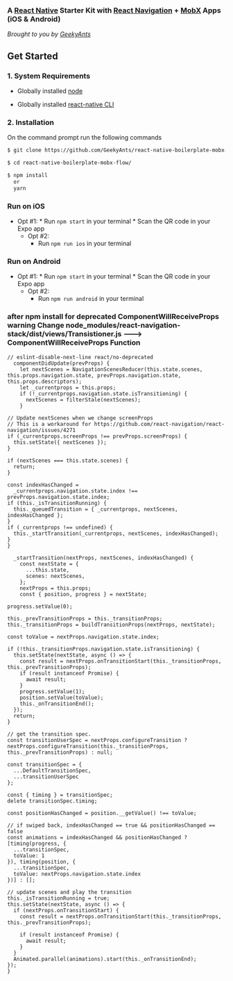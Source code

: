 
### A [React Native](https://facebook.github.io/react-native/docs/getting-started.html) Starter Kit with [React Navigation](https://reactnavigation.org/) + [MobX](https://github.com/mobxjs/mobx) Apps (iOS & Android)

*Brought to you by [GeekyAnts](https://geekyants.com/)*


## Get Started

### 1. System Requirements

* Globally installed [node](https://nodejs.org/en/)

* Globally installed [react-native CLI](https://facebook.github.io/react-native/docs/getting-started.html)


### 2. Installation

On the command prompt run the following commands

```sh
$ git clone https://github.com/GeekyAnts/react-native-boilerplate-mobx-flow.git

$ cd react-native-boilerplate-mobx-flow/

$ npm install
  or
  yarn
```

### Run on iOS

  * Opt #1:
		*	Run `npm start` in your terminal
		*	Scan the QR code in your Expo app
	*	Opt #2:
		*	Run `npm run ios` in your terminal

### Run on Android

  * Opt #1:
		*	Run `npm start` in your terminal
		*	Scan the QR code in your Expo app
	*	Opt #2:
		*	Run `npm run android` in your terminal



###  after npm install  for   deprecated ComponentWillReceiveProps warning Change node_modules/react-navigation-stack/dist/views/Transistioner.js ---> ComponentWillReceiveProps Function
	// eslint-disable-next-line react/no-deprecated
	  componentDidUpdate(prevProps) {
	    let nextScenes = NavigationScenesReducer(this.state.scenes, this.props.navigation.state, prevProps.navigation.state, this.props.descriptors);
	    let _currentprops = this.props;
	    if (!_currentprops.navigation.state.isTransitioning) {
	      nextScenes = filterStale(nextScenes);
	    }

    // Update nextScenes when we change screenProps
    // This is a workaround for https://github.com/react-navigation/react-navigation/issues/4271
    if (_currentprops.screenProps !== prevProps.screenProps) {
      this.setState({ nextScenes });
    }

    if (nextScenes === this.state.scenes) {
      return;
    }

    const indexHasChanged =
      _currentprops.navigation.state.index !== prevProps.navigation.state.index;
    if (this._isTransitionRunning) {
      this._queuedTransition = { _currentprops, nextScenes, indexHasChanged };
    }
    if (_currentprops !== undefined) {
      this._startTransition(_currentprops, nextScenes, indexHasChanged);
    }
  	}

	  _startTransition(nextProps, nextScenes, indexHasChanged) {
	    const nextState = {
	      ...this.state,
	      scenes: nextScenes,
	    };
	    nextProps = this.props;
	    const { position, progress } = nextState; 

    progress.setValue(0);

    this._prevTransitionProps = this._transitionProps;
    this._transitionProps = buildTransitionProps(nextProps, nextState);

    const toValue = nextProps.navigation.state.index;

    if (!this._transitionProps.navigation.state.isTransitioning) {
      this.setState(nextState, async () => {
        const result = nextProps.onTransitionStart(this._transitionProps, this._prevTransitionProps);
        if (result instanceof Promise) {
          await result;
        }
        progress.setValue(1);
        position.setValue(toValue);
        this._onTransitionEnd();
      });
      return;
    }

    // get the transition spec.
    const transitionUserSpec = nextProps.configureTransition ? nextProps.configureTransition(this._transitionProps, this._prevTransitionProps) : null;

    const transitionSpec = {
      ...DefaultTransitionSpec,
      ...transitionUserSpec
    };

    const { timing } = transitionSpec;
    delete transitionSpec.timing;

    const positionHasChanged = position.__getValue() !== toValue;

    // if swiped back, indexHasChanged == true && positionHasChanged == false
    const animations = indexHasChanged && positionHasChanged ? [timing(progress, {
      ...transitionSpec,
      toValue: 1
    }), timing(position, {
      ...transitionSpec,
      toValue: nextProps.navigation.state.index
    })] : [];

    // update scenes and play the transition
    this._isTransitionRunning = true;
    this.setState(nextState, async () => {
      if (nextProps.onTransitionStart) {
        const result = nextProps.onTransitionStart(this._transitionProps, this._prevTransitionProps);

        if (result instanceof Promise) {
          await result;
        }
      }
      Animated.parallel(animations).start(this._onTransitionEnd);
    });
  	}
